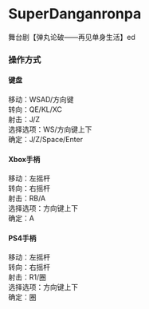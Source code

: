 # SuperDanganronpa
舞台剧【弹丸论破——再见单身生活】ed

### 操作方式
#### 键盘
移动：WSAD/方向键  
转向：QE/KL/XC  
射击：J/Z  
选择选项：WS/方向键上下  
确定：J/Z/Space/Enter  
#### Xbox手柄
移动：左摇杆  
转向：右摇杆  
射击：RB/A  
选择选项：方向键上下  
确定：A  
#### PS4手柄
移动：左摇杆  
转向：右摇杆  
射击：R1/圈  
选择选项：方向键上下  
确定：圈  
